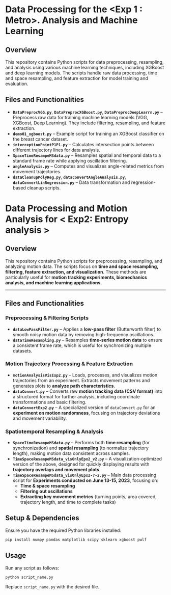 # **Data Processing for the <Exp 1 : Metro>. Analysis and Machine Learning**  

## **Overview**  
This repository contains Python scripts for data preprocessing, resampling, and analysis using various machine learning techniques, including XGBoost and deep learning models. The scripts handle raw data processing, time and space resampling, and feature extraction for model training and evaluation.  

## **Files and Functionalities**  

- **`DataPreprocVGG.py`**, **`DataPreprocXGBoost.py`**, **`DataPreprocDeepLearrn.py`** – Preprocess raw data for training machine learning models (VGG, XGBoost, Deep Learning). They include filtering, resampling, and feature extraction.  
- **`demo01_xgboost.py`** – Example script for training an XGBoost classifier on the breast cancer dataset.  
- **`interceptionPointP1P1.py`** – Calculates intersection points between different trajectory lines for data analysis.  
- **`SpaceTimeResampeMSdata.py`** – Resamples spatial and temporal data to a standard frame rate while applying oscillation filtering.  
- **`angleAnalysis.py`** – Computes and visualizes angle-related metrics from movement trajectories.  
- **`dataCleanupPolyReg.py`**, **`dataConvertAngleAnalysis.py`**, **`dataConvertLinRegression.py`** – Data transformation and regression-based cleanup scripts.  


# **Data Processing and Motion Analysis for < Exp2: Entropy analysis >**  

## **Overview**  
This repository contains Python scripts for preprocessing, resampling, and analyzing motion data. The scripts focus on **time and space resampling, filtering, feature extraction, and visualization**. These methods are particularly useful for **motion tracking experiments, biomechanics analysis, and machine learning applications**.  

---

## **Files and Functionalities**  

### **Preprocessing & Filtering Scripts**  
- **`dataLowPassFilter.py`** – Applies a **low-pass filter** (Butterworth filter) to smooth noisy motion data by removing high-frequency oscillations.  
- **`dataTimeResampling.py`** – Resamples **time-series motion data** to ensure a consistent frame rate, which is useful for synchronizing multiple datasets.  

### **Motion Trajectory Processing & Feature Extraction**  
- **`motionAnalysisVisExp2.py`** – Loads, processes, and visualizes motion trajectories from an experiment. Extracts movement patterns and generates plots to **analyze path characteristics**.  
- **`dataConvert.py`** – Converts raw **motion tracking data (CSV format)** into a structured format for further analysis, including coordinate transformations and basic filtering.  
- **`dataConvertExp2.py`** – A specialized version of `dataConvert.py` for an **experiment on motion randomness**, focusing on trajectory deviations and movement variability.  

### **Spatiotemporal Resampling & Analysis**  
- **`SpaceTimeResampeMSdata.py`** – Performs both **time resampling** (for synchronization) and **spatial resampling** (to normalize trajectory length), making motion data consistent across samples.  
- **`TimeSpaceResampeMSdata_visOnlyEpx2_v2.py`** – A visualization-optimized version of the above, designed for quickly displaying results with **trajectory overlays and movement plots**.  
- **`TimeSpaceResampeMSdata_visOnlyEpx2-7-2.py`** – Main data processing script for **Experiments conducted on June 13-15, 2023**, focusing on:  
  - **Time & space resampling**  
  - **Filtering out oscillations**  
  - **Extracting key movement metrics** (turning points, area covered, trajectory length, and time to complete tasks)  




## **Setup & Dependencies**  
Ensure you have the required Python libraries installed:  
```sh
pip install numpy pandas matplotlib scipy sklearn xgboost pwlf
```

## **Usage**  
Run any script as follows:  
```sh
python script_name.py
```
Replace `script_name.py` with the desired file.

